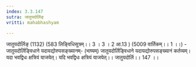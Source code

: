 ```yaml
---
index: 3.3.147
sutra: जातुयदोर्लिङ्
vritti: mahabhashyam

---
```

 जातुयदोर्लिङ् (1132) (583 लिङ्विधिसूत्रम्।। 3 । 3 । 2 आ.13 ) (5009 वार्तिकम्।। 1 ।।) - जातुयदोर्लिङ्विधाने यदायद्योरुपसङ्ख्यानम्- (भाष्यम्) जातुयदोर्लिङ्विधाने यदायद्योरुपसङ्ख्यानं कर्तव्यम्। यदा भवद्विधः क्षत्रियं याजयेत्। यदि भवद्विधः क्षत्रियं याजयेत्।। जातुयदोर्लि।। 147 ।। 